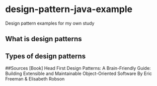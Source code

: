 # design-pattern-java-example

Design pattern examples for my own study

## What is design patterns

## Types of design patterns

##Sources
[Book] Head First Design Patterns: A Brain-Friendly Guide: Building Extensible and Maintainable Object-Oriented Software
By Eric Freeman & Elisabeth Robson

